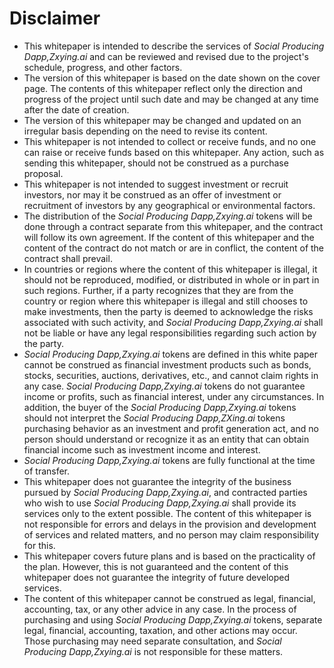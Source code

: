# Disclaimer

* This whitepaper is intended to describe the services of _Social Producing Dapp,Zxying.ai_ and can be reviewed and revised due to the project's schedule, progress, and other factors.
* The version of this whitepaper is based on the date shown on the cover page. The contents of this whitepaper reflect only the direction and progress of the project until such date and may be changed at any time after the date of creation.
* The version of this whitepaper may be changed and updated on an irregular basis depending on the need to revise its content.
* This whitepaper is not intended to collect or receive funds, and no one can raise or receive funds based on this whitepaper. Any action, such as sending this whitepaper, should not be construed as a purchase proposal.
* This whitepaper is not intended to suggest investment or recruit investors, nor may it be construed as an offer of investment or recruitment of investors by any geographical or environmental factors.
* The distribution of the _Social Producing Dapp,Zxying.ai_ tokens will be done through a contract separate from this whitepaper, and the contract will follow its own agreement. If the content of this whitepaper and the content of the contract do not match or are in conflict, the content of the contract shall prevail.
* In countries or regions where the content of this whitepaper is illegal, it should not be reproduced, modified, or distributed in whole or in part in such regions. Further, if a party recognizes that they are from the country or region where this whitepaper is illegal and still chooses to make investments, then the party is deemed to acknowledge the risks associated with such activity, and _Social Producing Dapp,Zxying.ai_ shall not be liable or have any legal responsibilities regarding such action by the party.
* _Social Producing Dapp,Zxying.ai_ tokens are defined in this white paper cannot be construed as financial investment products such as bonds, stocks, securities, auctions, derivatives, etc., and cannot claim rights in any case. _Social Producing Dapp,Zxying.ai_ tokens do not guarantee income or profits, such as financial interest, under any circumstances. In addition, the buyer of the _Social Producing Dapp,Zxying.ai_ tokens should not interpret the _Social Producing Dapp,ZXing.ai_ tokens purchasing behavior as an investment and profit generation act, and no person should understand or recognize it as an entity that can obtain financial income such as investment income and interest.
* _Social Producing Dapp,Zxying.ai_ tokens are fully functional at the time of transfer.
* This whitepaper does not guarantee the integrity of the business pursued by _Social Producing Dapp,Zxying.ai_, and contracted parties who wish to use _Social Producing Dapp,Zxying.ai_ shall provide its services only to the extent possible. The content of this whitepaper is not responsible for errors and delays in the provision and development of services and related matters, and no person may claim responsibility for this.
* This whitepaper covers future plans and is based on the practicality of the plan. However, this is not guaranteed and the content of this whitepaper does not guarantee the integrity of future developed services.
* The content of this whitepaper cannot be construed as legal, financial, accounting, tax, or any other advice in any case. In the process of purchasing and using _Social Producing Dapp,Zxying.ai_ tokens, separate legal, financial, accounting, taxation, and other actions may occur. Those purchasing may need separate consultation, and _Social Producing Dapp,Zxying.ai_ is not responsible for these matters.

